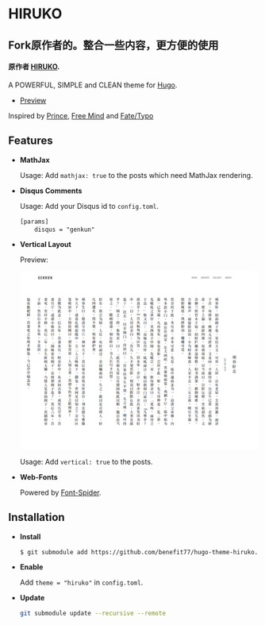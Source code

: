 # HIRUKO

## Fork原作者的。整合一些内容，更方便的使用

#### 原作者 [HIRUKO](https://github.com/GenkunAbe/hugo-theme-hiruko).

A POWERFUL, SIMPLE and CLEAN theme for [Hugo](https://gohugo.io/).

- [Preview](https://blog.genkun.me)

Inspired by [Prince](https://github.com/yiliashaw/hexo-theme-prince), [Free Mind](http://freemind.pluskid.org/) and [Fate/Typo](https://fatetypo.xyz)

## Features

- **MathJax**

    Usage: Add `mathjax: true` to the posts which need MathJax rendering.

- **Disqus Comments**

    Usage: Add your Disqus id to `config.toml`.

    ```
    [params]
        disqus = "genkun"
    ```

- **Vertical Layout**

    Preview: 
    
    ![](images/vertical.png)

    Usage: Add `vertical: true` to the posts.

- **Web-Fonts**

    Powered by [Font-Spider](https://github.com/aui/font-spider).

## Installation

- **Install**

    ``` bash
    $ git submodule add https://github.com/benefit77/hugo-theme-hiruko.git themes/hiruko
    ```

- **Enable**

    Add `theme = "hiruko"` in `config.toml`.

- **Update**

    ``` bash
    git submodule update --recursive --remote
    ```